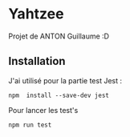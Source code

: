 
# Yahtzee

  Projet de ANTON Guillaume :D

## Installation

J'ai utilisé pour la partie test Jest : 

```
npm  install --save-dev jest
``` 
Pour lancer les test's
```
npm run test
```